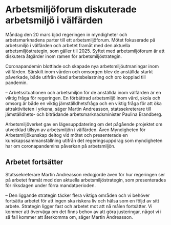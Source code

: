 # Arbetsmiljöforum diskuterade arbetsmiljö i välfärden

Måndag den 20 mars bjöd regeringen in myndigheter och arbetsmarknadens parter till ett arbetsmiljöforum. Mötet fokuserade på arbetsmiljö i välfärden och arbetet framåt med den aktuella arbetsmiljöstrategin, som gäller till 2025. Syftet med arbetsmiljöforum är att diskutera åtgärder inom ramen för arbetsmiljöstrategin.

Coronapandemin blottlade och skapade nya arbetsmiljöutmaningar inom välfärden. Särskilt inom vården och omsorgen blev de anställda starkt påverkade, både utifrån ökad arbetsbelastning och oro kopplad till pandemin.

– Arbetssituationen och arbetsmiljön för de anställda inom välfärden är en viktig fråga för regeringen. En förbättrad arbetsmiljö inom vård, skola och omsorg är både en viktig jämställdhetsfråga och en viktig fråga för att öka attraktiviteten i yrkena, säger Martin Andreasson, statssekreterare till jämställdhets- och biträdande arbetsmarknadsminister Paulina Brandberg.

Arbetsmiljöverket gav en lägesuppdatering om det pågående projektet om utvecklad tillsyn av arbetsmiljön i välfärden. Även Myndigheten för Arbetsmiljökunskap deltog vid mötet och presenterade en kunskapssammanställning utifrån det regeringsuppdrag som myndigheten har om coronapandemins påverkan på arbetsmiljön.

## Arbetet fortsätter

Statssekreterare Martin Andreasson redogjorde även för hur regeringen ser på arbetet framåt med den aktuella arbetsmiljöstrategin, som presenterades för riksdagen under förra mandatperioden.

– Den liggande strategin täcker flera viktiga områden och vi behöver fortsätta arbetet för att ingen ska riskera liv och hälsa som en följd av sitt arbete. Strategin ligger fast och arbetet mot att nå målen fortsätter. Vi kommer att överväga om det finns behov av att göra justeringar, något vi i så fall kommer att återkomma om, säger Martin Andreasson.

